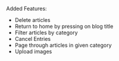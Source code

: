 Added Features:

- Delete articles
- Return to home by pressing on blog title
- Filter articles by category
- Cancel Entries
- Page through articles in given category
- Upload images
